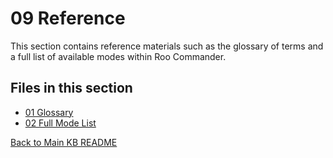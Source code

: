 # 09 Reference

This section contains reference materials such as the glossary of terms and a full list of available modes within Roo Commander.

## Files in this section

*   [01 Glossary](01_Glossary.md)
*   [02 Full Mode List](02_Full_Mode_List.md)

[Back to Main KB README](../README.md)
